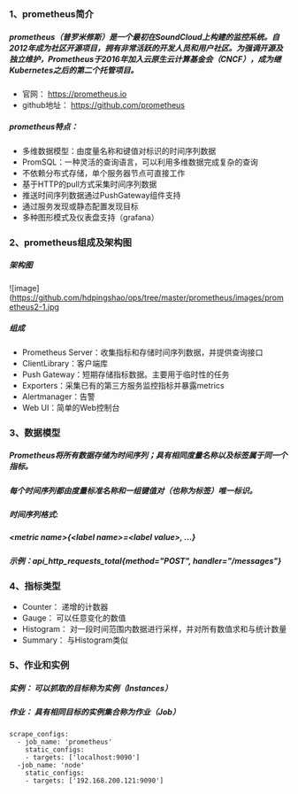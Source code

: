 ### 1、prometheus简介

##### prometheus（普罗米修斯）是一个最初在SoundCloud上构建的监控系统。自2012年成为社区开源项目，拥有非常活跃的开发人员和用户社区。为强调开源及独立维护，Prometheus于2016年加入云原生云计算基金会（CNCF），成为继Kubernetes之后的第二个托管项目。

- 官网： https://prometheus.io
- github地址： https://github.com/prometheus

##### prometheus特点：

- 多维数据模型：由度量名称和键值对标识的时间序列数据
- PromSQL：一种灵活的查询语言，可以利用多维数据完成复杂的查询
- 不依赖分布式存储，单个服务器节点可直接工作
- 基于HTTP的pull方式采集时间序列数据
- 推送时间序列数据通过PushGateway组件支持
- 通过服务发现或静态配置发现目标
- 多种图形模式及仪表盘支持（grafana）

### 2、prometheus组成及架构图

##### 架构图

![image](https://github.com/hdpingshao/ops/tree/master/prometheus/images/prometheus2-1.jpg

##### 组成

- Prometheus Server：收集指标和存储时间序列数据，并提供查询接口
- ClientLibrary：客户端库
- Push Gateway：短期存储指标数据。主要用于临时性的任务
- Exporters：采集已有的第三方服务监控指标并暴露metrics
- Alertmanager：告警
- Web UI：简单的Web控制台

### 3、数据模型

##### Prometheus将所有数据存储为时间序列；具有相同度量名称以及标签属于同一个指标。

##### 每个时间序列都由度量标准名称和一组键值对（也称为标签）唯一标识。

##### 时间序列格式:

##### \<metric name\>{\<label name\>=\<label value\>, ...}

##### 示例：api_http_requests_total{method="POST", handler="/messages"}

### 4、指标类型

- Counter： 递增的计数器
- Gauge： 可以任意变化的数值
- Histogram： 对一段时间范围内数据进行采样，并对所有数值求和与统计数量
- Summary： 与Histogram类似

### 5、作业和实例

##### 实例： 可以抓取的目标称为实例（Instances）
##### 作业： 具有相同目标的实例集合称为作业（Job）

	scrape_configs:
	  - job_name: 'prometheus'
		static_configs:
		- targets: ['localhost:9090']
	  -job_name: 'node'
		static_configs:
		- targets: ['192.168.200.121:9090']